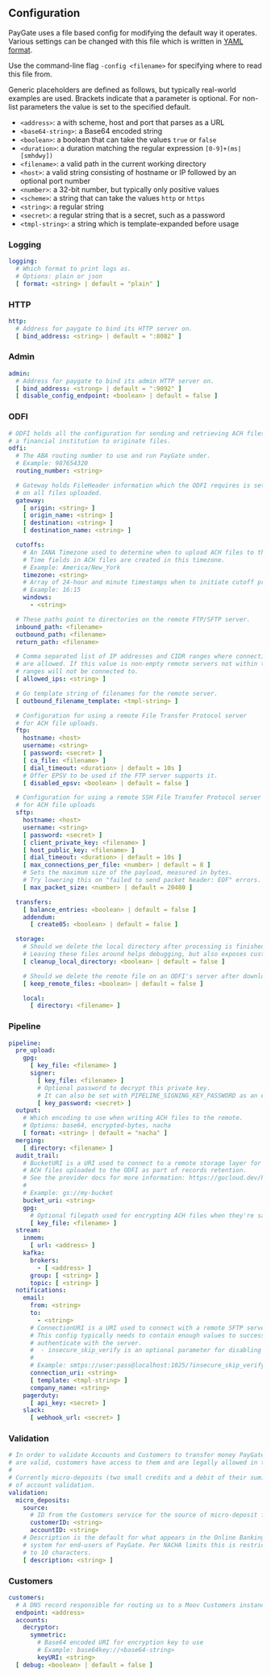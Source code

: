 ## Configuration

PayGate uses a file based config for modifying the default way it operates. Various settings can be changed with this file which is written in [YAML format](https://en.wikipedia.org/wiki/YAML).

Use the command-line flag `-config <filename>` for specifying where to read this file from.

Generic placeholders are defined as follows, but typically real-world examples are used. Brackets indicate that a parameter is optional. For non-list parameters the value is set to the specified default.

* `<address>`: a with scheme, host and port that parses as a URL
* `<base64-string>`: a Base64 encoded string
* `<boolean>`: a boolean that can take the values `true` or `false`
* `<duration>`: a duration matching the regular expression `[0-9]+(ms|[smhdwy])`
* `<filename>`: a valid path in the current working directory
* `<host>`: a valid string consisting of hostname or IP followed by an optional port number
* `<number>`: a 32-bit number, but typically only positive values
* `<scheme>`: a string that can take the values `http` or `https`
* `<string>`: a regular string
* `<secret>`: a regular string that is a secret, such as a password
* `<tmpl-string>`: a string which is template-expanded before usage

### Logging

```yaml
logging:
  # Which format to print logs as.
  # Options: plain or json
  [ format: <string> | default = "plain" ]
```

### HTTP

```yaml
http:
  # Address for paygate to bind its HTTP server on.
  [ bind_address: <string> | default = ":8082" ]
```

### Admin

```yaml
admin:
  # Address for paygate to bind its admin HTTP server on.
  [ bind_address: <strong> | default = ":9092" ]
  [ disable_config_endpoint: <boolean> | default = false ]
```

### ODFI

```yaml
# ODFI holds all the configuration for sending and retrieving ACH files with
# a financial institution to originate files.
odfi:
  # The ABA routing number to use and run PayGate under.
  # Example: 987654320
  routing_number: <string>

  # Gateway holds FileHeader information which the ODFI requires is set
  # on all files uploaded.
  gateway:
    [ origin: <string> ]
    [ origin_name: <string> ]
    [ destination: <string> ]
    [ destination_name: <string> ]

  cutoffs:
    # An IANA Timezone used to determine when to upload ACH files to the ODFI.
    # Time fields in ACH files are created in this timezone.
    # Example: America/New_York
    timezone: <string>
    # Array of 24-hour and minute timestamps when to initiate cutoff processing.
    # Example: 16:15
    windows:
      - <string>

  # These paths point to directories on the remote FTP/SFTP server.
  inbound_path: <filename>
  outbound_path: <filename>
  return_path: <filename>

  # Comma separated list of IP addresses and CIDR ranges where connections
  # are allowed. If this value is non-empty remote servers not within these
  # ranges will not be connected to.
  [ allowed_ips: <string> ]

  # Go template string of filenames for the remote server.
  [ outbound_filename_template: <tmpl-string> ]

  # Configuration for using a remote File Transfer Protocol server
  # for ACH file uploads.
  ftp:
    hostname: <host>
    username: <string>
    [ password: <secret> ]
    [ ca_file: <filename> ]
    [ dial_timeout: <duration> | default = 10s ]
    # Offer EPSV to be used if the FTP server supports it.
    [ disabled_epsv: <boolean> | default = false ]

  # Configuration for using a remote SSH File Transfer Protocol server
  # for ACH file uploads
  sftp:
    hostname: <host>
    username: <string>
    [ password: <secret> ]
    [ client_private_key: <filename> ]
    [ host_public_key: <filename> ]
    [ dial_timeout: <duration> | default = 10s ]
    [ max_connections_per_file: <number> | default = 8 ]
    # Sets the maximum size of the payload, measured in bytes.
    # Try lowering this on "failed to send packet header: EOF" errors.
    [ max_packet_size: <number> | default = 20480 ]

  transfers:
    [ balance_entries: <boolean> | default = false ]
    addendum:
      [ create05: <boolean> | default = false ]

  storage:
    # Should we delete the local directory after processing is finished.
    # Leaving these files around helps debugging, but also exposes customer information.
    [ cleanup_local_directory: <boolean> | default = false ]

    # Should we delete the remote file on an ODFI's server after downloading and processing of each file.
    [ keep_remote_files: <boolean> | default = false ]

    local:
      [ directory: <filename> ]
```

### Pipeline

```yaml
pipeline:
  pre_upload:
    gpg:
      [ key_file: <filename> ]
      signer:
        [ key_file: <filename> ]
        # Optional password to decrypt this private key.
        # It can also be set with PIPELINE_SIGNING_KEY_PASSWORD as an environment variable
        [ key_password: <secret> ]
  output:
    # Which encoding to use when writing ACH files to the remote.
    # Options: base64, encrypted-bytes, nacha
    [ format: <string> | default = "nacha" ]
  merging:
    [ directory: <filename> ]
  audit_trail:
    # BucketURI is a URI used to connect to a remote storage layer for saving
    # ACH files uploaded to the ODFI as part of records retention.
    # See the provider docs for more information: https://gocloud.dev/howto/blob/
    #
    # Example: gs://my-bucket
    bucket_uri: <string>
    gpg:
      # Optional filepath used for encrypting ACH files when they're saved for auditing
      [ key_file: <filename> ]
  stream:
    inmem:
      [ url: <address> ]
    kafka:
      brokers:
        - [ <address> ]
      group: [ <string> ]
      topic: [ <string> ]
  notifications:
    email:
      from: <string>
      to:
        - <string>
      # ConnectionURI is a URI used to connect with a remote SFTP server.
      # This config typically needs to contain enough values to successfully
      # authenticate with the server.
      #  - insecure_skip_verify is an optional parameter for disabling certificate verification
      #
      # Example: smtps://user:pass@localhost:1025/?insecure_skip_verify=true
      connection_uri: <string>
      [ template: <tmpl-string> ]
      company_name: <string>
    pagerduty:
      [ api_key: <secret> ]
    slack:
      [ webhook_url: <secret> ]
```

### Validation

```yaml
# In order to validate Accounts and Customers to transfer money PayGate must ensure the accounts
# are valid, customers have access to them and are legally allowed in the US to transfer funds.
#
# Currently micro-deposits (two small credits and a debit of their sum) is the only allowed method
# of account validation.
validation:
  micro_deposits:
    source:
      # ID from the Customers service for the source of micro-deposit funds
      customerID: <string>
      accountID: <string>
    # Description is the default for what appears in the Online Banking
    # system for end-users of PayGate. Per NACHA limits this is restricted
    # to 10 characters.
    [ description: <string> ]
```

### Customers

```yaml
customers:
  # A DNS record responsible for routing us to a Moov Customers instance.
  endpoint: <address>
  accounts:
    decryptor:
      symmetric:
        # Base64 encoded URI for encryption key to use
        # Example: base64key://<base64-string>
        keyURI: <string>
  [ debug: <boolean> | default = false ]
```
